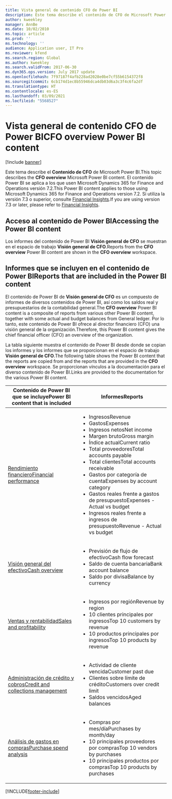 ```yaml
---
title: Vista general de contenido CFO de Power BI
description: Este tema describe el contenido de CFO de Microsoft Power BI.
author: kweekley
manager: AnnBe
ms.date: 10/02/2010
ms.topic: article
ms.prod: ''
ms.technology: ''
audience: Application user, IT Pro
ms.reviewer: kfend
ms.search.region: Global
ms.author: kweekley
ms.search.validFrom: 2017-06-30
ms.dyn365.ops.version: July 2017 update
ms.openlocfilehash: 7f97187f4afb228ad2028e0be7cf55b6154372f8
ms.sourcegitcommit: 6cb174d1ec8b55946dca4db03d6a3c3f4c6fa2df
ms.translationtype: HT
ms.contentlocale: es-ES
ms.lasthandoff: 03/09/2021
ms.locfileid: "5568527"
---
```

# <a name="cfo-overview-power-bi-content"></a><span data-ttu-id="79e8f-103">Vista general de contenido CFO de Power BI</span><span class="sxs-lookup"><span data-stu-id="79e8f-103">CFO overview Power BI content</span></span>

[!include [banner](../includes/banner.md)] 

<span data-ttu-id="79e8f-104">Este tema describe el **Contenido de CFO** de Microsoft Power BI.</span><span class="sxs-lookup"><span data-stu-id="79e8f-104">This topic describes the **CFO overview** Microsoft Power BI content.</span></span> <span data-ttu-id="79e8f-105">El contenido Power BI se aplica a los que usen Microsoft Dynamics 365 for Finance and Operations versión 7.2.</span><span class="sxs-lookup"><span data-stu-id="79e8f-105">This Power BI content applies to those using Microsoft Dynamics 365 for Finance and Operations version 7.2.</span></span> <span data-ttu-id="79e8f-106">Si utiliza la versión 7.3 o superior, consulte [Financial Insights](financial-insights.md).</span><span class="sxs-lookup"><span data-stu-id="79e8f-106">If you are using version 7.3 or later, please refer to [Financial Insights](financial-insights.md).</span></span>

## <a name="accessing-the-power-bi-content"></a><span data-ttu-id="79e8f-107">Acceso al contenido de Power BI</span><span class="sxs-lookup"><span data-stu-id="79e8f-107">Accessing the Power BI content</span></span>

<span data-ttu-id="79e8f-108">Los informes del contenido de Power BI **Visión general de CFO** se muestran en el espacio de trabajo **Visión general de CFO**.</span><span class="sxs-lookup"><span data-stu-id="79e8f-108">Reports from the **CFO overview** Power BI content are shown in the **CFO overview** workspace.</span></span>

## <a name="reports-that-are-included-in-the-power-bi-content"></a><span data-ttu-id="79e8f-109">Informes que se incluyen en el contenido de Power BI</span><span class="sxs-lookup"><span data-stu-id="79e8f-109">Reports that are included in the Power BI content</span></span>
<span data-ttu-id="79e8f-110">El contenido de Power BI de **Visión general de CFO** es un compuesto de informes de diversos contenidos de Power BI, así como los saldos real y presupuestarios de la contabilidad general.</span><span class="sxs-lookup"><span data-stu-id="79e8f-110">The **CFO overview** Power BI content is a composite of reports from various other Power BI content, together with some actual and budget balances from General ledger.</span></span> <span data-ttu-id="79e8f-111">Por lo tanto, este contenido de Power BI ofrece al director financiero (CFO) una visión general de la organización.</span><span class="sxs-lookup"><span data-stu-id="79e8f-111">Therefore, this Power BI content gives the chief financial officer (CFO) an overview of the organization.</span></span>

<span data-ttu-id="79e8f-112">La tabla siguiente muestra el contenido de Power BI desde donde se copian los informes y los informes que se proporcionan en el espacio de trabajo **Visión general de CFO**.</span><span class="sxs-lookup"><span data-stu-id="79e8f-112">The following table shows the Power BI content that the reports are copied from and the reports that are provided in the **CFO overview** workspace.</span></span> <span data-ttu-id="79e8f-113">Se proporcionan vínculos a la documentación para el diverso contenido de Power BI.</span><span class="sxs-lookup"><span data-stu-id="79e8f-113">Links are provided to the documentation for the various Power BI content.</span></span>

| <span data-ttu-id="79e8f-114">Contenido de Power BI que se incluye</span><span class="sxs-lookup"><span data-stu-id="79e8f-114">Power BI content that is included</span></span> | <span data-ttu-id="79e8f-115">Informes</span><span class="sxs-lookup"><span data-stu-id="79e8f-115">Reports</span></span> |
|-----------------------------------|---------|
| [<span data-ttu-id="79e8f-116">Rendimiento financiero</span><span class="sxs-lookup"><span data-stu-id="79e8f-116">Financial performance</span></span>](financial-performance-power-bi-content-pack.md) | <ul><li><span data-ttu-id="79e8f-117">Ingresos</span><span class="sxs-lookup"><span data-stu-id="79e8f-117">Revenue</span></span></li><li><span data-ttu-id="79e8f-118">Gastos</span><span class="sxs-lookup"><span data-stu-id="79e8f-118">Expenses</span></span></li><li><span data-ttu-id="79e8f-119">Ingresos netos</span><span class="sxs-lookup"><span data-stu-id="79e8f-119">Net income</span></span></li><li><span data-ttu-id="79e8f-120">Margen bruto</span><span class="sxs-lookup"><span data-stu-id="79e8f-120">Gross margin</span></span></li><li><span data-ttu-id="79e8f-121">Índice actual</span><span class="sxs-lookup"><span data-stu-id="79e8f-121">Current ratio</span></span></li><li><span data-ttu-id="79e8f-122">Total proveedores</span><span class="sxs-lookup"><span data-stu-id="79e8f-122">Total accounts payable</span></span></li><li><span data-ttu-id="79e8f-123">Total clientes</span><span class="sxs-lookup"><span data-stu-id="79e8f-123">Total accounts receivable</span></span></li><li><span data-ttu-id="79e8f-124">Gastos por categoría de cuenta</span><span class="sxs-lookup"><span data-stu-id="79e8f-124">Expenses by account category</span></span></li><li><span data-ttu-id="79e8f-125">Gastos reales frente a gastos de presupuesto</span><span class="sxs-lookup"><span data-stu-id="79e8f-125">Expenses - Actual vs budget</span></span></li><li><span data-ttu-id="79e8f-126">Ingresos reales frente a ingresos de presupuesto</span><span class="sxs-lookup"><span data-stu-id="79e8f-126">Revenue - Actual vs budget</span></span></li></ul> |
| [<span data-ttu-id="79e8f-127">Visión general del efectivo</span><span class="sxs-lookup"><span data-stu-id="79e8f-127">Cash overview</span></span>](../../../finance/cash-bank-management/Cash-Overview-Power-BI-content.md) | <ul><li><span data-ttu-id="79e8f-128">Previsión de flujo de efectivo</span><span class="sxs-lookup"><span data-stu-id="79e8f-128">Cash flow forecast</span></span></li><li><span data-ttu-id="79e8f-129">Saldo de cuenta bancaria</span><span class="sxs-lookup"><span data-stu-id="79e8f-129">Bank account balance</span></span></li><li><span data-ttu-id="79e8f-130">Saldo por divisa</span><span class="sxs-lookup"><span data-stu-id="79e8f-130">Balance by currency</span></span></li></ul> |
| [<span data-ttu-id="79e8f-131">Ventas y rentabilidad</span><span class="sxs-lookup"><span data-stu-id="79e8f-131">Sales and profitability</span></span>](sales-profitability-performance-content-pack.md) | <ul><li><span data-ttu-id="79e8f-132">Ingresos por región</span><span class="sxs-lookup"><span data-stu-id="79e8f-132">Revenue by region</span></span></li><li><span data-ttu-id="79e8f-133">10 clientes principales por ingresos</span><span class="sxs-lookup"><span data-stu-id="79e8f-133">Top 10 customers by revenue</span></span></li><li><span data-ttu-id="79e8f-134">10 productos principales por ingresos</span><span class="sxs-lookup"><span data-stu-id="79e8f-134">Top 10 products by revenue</span></span></li></ul> |
| [<span data-ttu-id="79e8f-135">Administración de crédito y cobros</span><span class="sxs-lookup"><span data-stu-id="79e8f-135">Credit and collections management</span></span>](../../../finance/accounts-receivable/credit-collections-power-bi.md) | <ul><li><span data-ttu-id="79e8f-136">Actividad de cliente vencida</span><span class="sxs-lookup"><span data-stu-id="79e8f-136">Customer past due</span></span></li><li><span data-ttu-id="79e8f-137">Clientes sobre límite de crédito</span><span class="sxs-lookup"><span data-stu-id="79e8f-137">Customers over credit limit</span></span></li><li><span data-ttu-id="79e8f-138">Saldos vencidos</span><span class="sxs-lookup"><span data-stu-id="79e8f-138">Aged balances</span></span></li></ul> |
| [<span data-ttu-id="79e8f-139">Análisis de gastos en compras</span><span class="sxs-lookup"><span data-stu-id="79e8f-139">Purchase spend analysis</span></span>](../../../finance/accounts-receivable/credit-collections-power-bi.md) | <ul><li><span data-ttu-id="79e8f-140">Compras por mes/día</span><span class="sxs-lookup"><span data-stu-id="79e8f-140">Purchases by month/day</span></span></li><li><span data-ttu-id="79e8f-141">10 principales proveedores por compras</span><span class="sxs-lookup"><span data-stu-id="79e8f-141">Top 10 vendors by purchases</span></span></li><li><span data-ttu-id="79e8f-142">10 principales productos por compras</span><span class="sxs-lookup"><span data-stu-id="79e8f-142">Top 10 products by purchases</span></span></li></ul> |


[!INCLUDE[footer-include](../../../includes/footer-banner.md)]